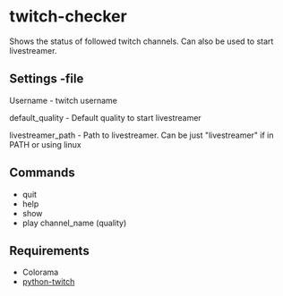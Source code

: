 # twitch-checker
Shows the status of followed twitch channels.
Can also be used to start livestreamer.


## Settings -file
Username - twitch username

default_quality - Default quality to start livestreamer

livestreamer_path - Path to livestreamer. Can be just "livestreamer" if in PATH or using linux

## Commands
* quit
* help
* show
* play channel_name (quality)

## Requirements
* Colorama
* [python-twitch](https://github.com/ingwinlu/python-twitch/)
